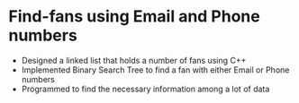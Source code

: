# Find-fans using Email and Phone numbers

*	Designed a linked list that holds a number of fans using C++
* Implemented Binary Search Tree to find a fan with either Email or Phone numbers 
*	Programmed to find the necessary information among a lot of data
